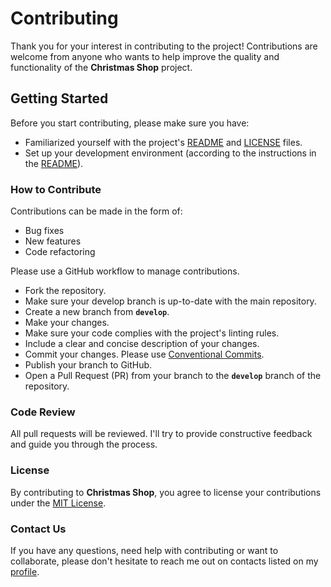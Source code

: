 # Contributing

Thank you for your interest in contributing to the project! Contributions are welcome from anyone who wants to help improve the quality and functionality of the **Christmas Shop** project.

## Getting Started

Before you start contributing, please make sure you have:

- Familiarized yourself with the project's [README](./README.md) and [LICENSE](./LICENSE.md) files.
- Set up your development environment (according to the instructions in the [README](./README.md)).

### How to Contribute

Contributions can be made in the form of:

- Bug fixes
- New features
- Code refactoring

Please use a GitHub workflow to manage contributions.

- Fork the repository.
- Make sure your develop branch is up-to-date with the main repository.
- Create a new branch from **`develop`**.
- Make your changes.
- Make sure your code complies with the project's linting rules.
- Include a clear and concise description of your changes.
- Commit your changes. Please use [Conventional Commits](https://www.conventionalcommits.org/en/v1.0.0/#summary).
- Publish your branch to GitHub.
- Open a Pull Request (PR) from your branch to the **`develop`** branch of the repository.

### Code Review

All pull requests will be reviewed. I'll try to provide constructive feedback and guide you through the process.

### License

By contributing to **Christmas Shop**, you agree to license your contributions under the [MIT License](./LICENSE.md).

### Contact Us

If you have any questions, need help with contributing or want to collaborate, please don't hesitate to reach me out on contacts listed on my [profile](https://github.com/AlexanderMisyura).
